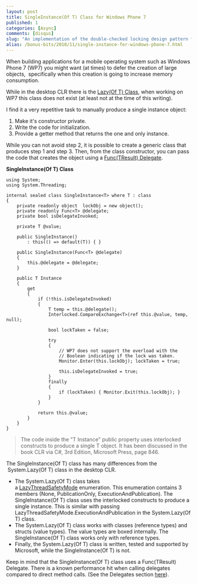 ```yaml
---
layout: post
title: SingleInstance(Of T) Class for Windows Phone 7
published: 1
categories: [Async]
comments: [disqus]
slug: "An implementation of the double-checked locking design pattern for Windows Phone."
alias: /bonus-bits/2010/11/single-instance-for-windows-phone-7.html
---
```

When building applications for&nbsp;a mobile operating system such as Windows Phone 7 (WP7) you might want (at times) to defer the creation of large objects, &nbsp;specifically when this creation is going to increase memory consumption.

While in the desktop CLR there is the <a title="Provides support for lazy initialization." href="http://msdn.microsoft.com/en-us/library/dd642331.aspx" target="_blank">Lazy(Of T) Class</a>, when working on WP7 this class does not exist (at least not at the time of this writing).

<p>I find it a very&nbsp;repetitive task to manually produce a single instance object:</p>
<ol>
<li>Make it's constructor private.</li>
<li>Write the code for initialization.</li>
<li>Provide a getter method that returns the one and only instance.</li>
</ol>
<p>While you can not avoid step 2, it is possible to create a generic class that produces step 1 and step 3. Then, from the class constructor, you can pass the code that creates the object using a <a title="Encapsulates a method that has no parameters and returns a value of the type specified by the TResult parameter." href="http://msdn.microsoft.com/en-us/library/bb534960.aspx" target="_blank">Func(TResult) Delegate</a>.&nbsp;</p>

**SingleInstance(Of T) Class**

```
using System;
using System.Threading;
 
internal sealed class SingleInstance<T> where T : class
{
    private readonly object  lockObj = new object();
    private readonly Func<T> @delegate;
    private bool isDelegateInvoked;
 
    private T @value;
 
    public SingleInstance()
        : this(() => default(T)) { }
 
    public SingleInstance(Func<T> @delegate)
    {
        this.@delegate = @delegate;
    }
 
    public T Instance
    {
        get
        {
            if (!this.isDelegateInvoked)
            {
                T temp = this.@delegate();
                Interlocked.CompareExchange<T>(ref this.@value, temp, null);
 
                bool lockTaken = false;
 
                try
                {
                    // WP7 does not support the overload with the
                    // Boolean indicating if the lock was taken.
                    Monitor.Enter(this.lockObj); lockTaken = true;
 
                    this.isDelegateInvoked = true;
                }
                finally
                {
                    if (lockTaken) { Monitor.Exit(this.lockObj); }
                }
            }
 
            return this.@value;
        }
    }
}
```
<blockquote>
<p>The code inside the "T Instance" public property&nbsp;uses interlocked constructs to&nbsp;produce a single T object. It has been discussed in the book CLR via C#, 3rd Edition, Microsoft Press, page&nbsp;846.</p>
</blockquote>
<p>The SingleInstance(Of T) class has many differences from the &nbsp;System.Lazy(Of T)&nbsp;class in the desktop CLR.</p>
<ul>
<li>The System.Lazy(Of T) class takes a&nbsp;<a title="Specifies how a System.Lazy(Of T) instance synchronizes access among multiple threads." href="http://msdn.microsoft.com/en-us/library/system.threading.lazythreadsafetymode.aspx" target="_self">LazyThreadSafetyMode</a>&nbsp;enumeration. This enumeration contains 3 members (None, PublicationOnly, ExecutionAndPublication). The SingleInstance(Of T) class uses the interlocked constructs to produce a single instance. This is similar with passing LazyThreadSafetyMode.ExecutionAndPublication in the System.Lazy(Of T) class.</li>
<li>The System.Lazy(Of T) class works with classes (reference types) and structs (value types). The value types are boxed internally. The SingleInstance(Of T) class works only with reference types.</li>
<li>Finally, the System.Lazy(Of T) class is written, tested and supported by Microsoft, while the SingleInstance(Of T) is not.</li>
</ul>
<p>Keep in mind that the SingleInstance(Of T)&nbsp;class uses a&nbsp;Func(TResult) Delegate.&nbsp;There is a known performance hit when calling delegates compared to direct method calls. (See the Delegates section <a title="Writing Faster Managed Code: Know What Things Cost by Jan Gray." href="http://msdn.microsoft.com/en-us/library/ms973852.aspx" target="_blank">here</a>).</p>

